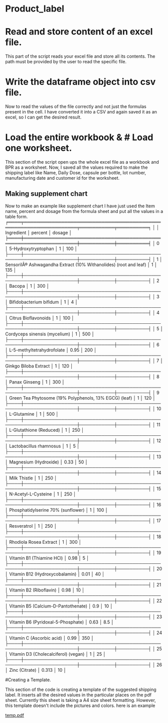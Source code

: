 # Product_label
# Read and store content of an excel file.
 This part of the script reads your excel file and store all its contents. The path must be provided by the user to read the specific file.

# Write the dataframe object into csv file.
 Now to read the values of the file correctly and not just the formulas present in the cell. I have converted it into a CSV and again saved    it as an excel, so I can get the desired result. 

# Load the entire workbook & # Load one worksheet.
 This section of the script open ups the whole excel file as a workbook and BPR as a worksheet. Now, I saved all the values required to make the shipping label like Name, Daily Dose, capsule per bottle, lot number, manufacturing date and customer id for the worksheet. 

## Making supplement chart 
Now to make an example like supplement chart I have just used the Item name, percent and dosage from the formula sheet and put all the values in a table form. 
╒════╤═══════════════════════════════════════════════════════════════════╤═══════════╤══════════╕
│    │ Ingredient                                                        │   percent │   dosage │
╞════╪═══════════════════════════════════════════════════════════════════╪═══════════╪══════════╡
│  0 │ 5-Hydroxytryptophan                                               │     1     │    100   │
├────┼───────────────────────────────────────────────────────────────────┼───────────┼──────────┤
│  1 │ SensorilÂ® Ashwagandha Extract (10% Withanolides) (root and leaf) │     1     │    135   │
├────┼───────────────────────────────────────────────────────────────────┼───────────┼──────────┤
│  2 │ Bacopa                                                            │     1     │    300   │
├────┼───────────────────────────────────────────────────────────────────┼───────────┼──────────┤
│  3 │ Bifidobacterium bifidum                                           │     1     │      4   │
├────┼───────────────────────────────────────────────────────────────────┼───────────┼──────────┤
│  4 │ Citrus Bioflavonoids                                              │     1     │    100   │
├────┼───────────────────────────────────────────────────────────────────┼───────────┼──────────┤
│  5 │ Cordyceps sinensis (mycelium)                                     │     1     │    500   │
├────┼───────────────────────────────────────────────────────────────────┼───────────┼──────────┤
│  6 │ L-5-methyltetrahydrofolate                                        │     0.95  │    200   │
├────┼───────────────────────────────────────────────────────────────────┼───────────┼──────────┤
│  7 │ Ginkgo Biloba Extract                                             │     1     │    120   │
├────┼───────────────────────────────────────────────────────────────────┼───────────┼──────────┤
│  8 │ Panax Ginseng                                                     │     1     │    300   │
├────┼───────────────────────────────────────────────────────────────────┼───────────┼──────────┤
│  9 │ Green Tea Phytosome (19% Polyphenols, 13% EGCG) (leaf)            │     1     │    120   │
├────┼───────────────────────────────────────────────────────────────────┼───────────┼──────────┤
│ 10 │ L-Glutamine                                                       │     1     │    500   │
├────┼───────────────────────────────────────────────────────────────────┼───────────┼──────────┤
│ 11 │ L-Glutathione (Reduced)                                           │     1     │    250   │
├────┼───────────────────────────────────────────────────────────────────┼───────────┼──────────┤
│ 12 │ Lactobacillus rhamnosus                                           │     1     │      5   │
├────┼───────────────────────────────────────────────────────────────────┼───────────┼──────────┤
│ 13 │ Magnesium (Hydroxide)                                             │     0.33  │     50   │
├────┼───────────────────────────────────────────────────────────────────┼───────────┼──────────┤
│ 14 │ Milk Thistle                                                      │     1     │    250   │
├────┼───────────────────────────────────────────────────────────────────┼───────────┼──────────┤
│ 15 │ N-Acetyl-L-Cysteine                                               │     1     │    250   │
├────┼───────────────────────────────────────────────────────────────────┼───────────┼──────────┤
│ 16 │ Phosphatidylserine 70% (sunflower)                                │     1     │    100   │
├────┼───────────────────────────────────────────────────────────────────┼───────────┼──────────┤
│ 17 │ Resveratrol                                                       │     1     │    250   │
├────┼───────────────────────────────────────────────────────────────────┼───────────┼──────────┤
│ 18 │ Rhodiola Rosea Extract                                            │     1     │    300   │
├────┼───────────────────────────────────────────────────────────────────┼───────────┼──────────┤
│ 19 │ Vitamin B1 (Thiamine HCl)                                         │     0.98  │      5   │
├────┼───────────────────────────────────────────────────────────────────┼───────────┼──────────┤
│ 20 │ Vitamin B12 (Hydroxycobalamin)                                    │     0.01  │     40   │
├────┼───────────────────────────────────────────────────────────────────┼───────────┼──────────┤
│ 21 │ Vitamin B2 (Riboflavin)                                           │     0.98  │     10   │
├────┼───────────────────────────────────────────────────────────────────┼───────────┼──────────┤
│ 22 │ Vitamin B5 (Calcium-D-Pantothenate)                               │     0.9   │     10   │
├────┼───────────────────────────────────────────────────────────────────┼───────────┼──────────┤
│ 23 │ Vitamin B6 (Pyridoxal-5-Phosphate)                                │     0.63  │      8.5 │
├────┼───────────────────────────────────────────────────────────────────┼───────────┼──────────┤
│ 24 │ Vitamin C (Ascorbic acid)                                         │     0.99  │    350   │
├────┼───────────────────────────────────────────────────────────────────┼───────────┼──────────┤
│ 25 │ Vitamin D3 (Cholecalciferol) (vegan)                              │     1     │     25   │
├────┼───────────────────────────────────────────────────────────────────┼───────────┼──────────┤
│ 26 │ Zinc (Citrate)                                                    │     0.313 │     10   │

#Creating a Template.

This section of the code is creating a template of the suggested shipping label. It inserts all the desired values in the particular places on the pdf sheet. Currently this sheet is taking a A4 size sheet formatting. However, this template doesn't include the pictures and colors. here is an example

[temp.pdf](https://github.com/rohit250992/Product_label/files/11896036/temp.pdf)


